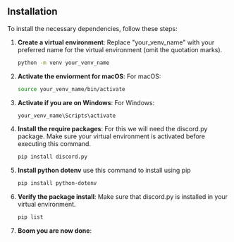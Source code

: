 ## Installation

To install the necessary dependencies, follow these steps:

1. **Create a virtual environment**:
   Replace "your_venv_name" with your preferred name for the virtual environment (omit the quotation marks).

   ```sh
   python -m venv your_venv_name
2. **Activate the enviorment for macOS**:
    For macOS:

    ```sh
    source your_venv_name/bin/activate

2. **Activate if you are on Windows**:
    For Windows:

    ```sh
    your_venv_name\Scripts\activate

3. **Install the require packages**:
    For this we will need the discord.py package.
    Make sure your virtual environment is activated before executing this command.

    ```sh
    pip install discord.py

3. **Install python dotenv**
    use this command to install using pip

    ```sh
    pip install python-dotenv

4. **Verify the package install**:
    Make sure that discord.py is installed in your virtual environment.

    ```sh
    pip list

5. **Boom you are now done**:

    